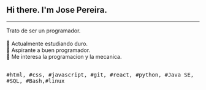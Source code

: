 ## Hi there. I'm Jose Pereira.

---
<p> <img scr="./optimus.gif" aling="right" width="15%"/
<samp>
  <br>Trato de ser un programador.
  <br>
  <br>🔹 Actualmente estudiando duro.
  <br>🔹 Aspirante a buen programador. 
  <br>🔹 Me interesa la programacion y la mecanica.
</samp>
  <br>
  <br>
  <p aling="center">
    <samp>
    #html, #css, #javascript, #git, #react, #python, #Java SE, #SQL, #Bash,#linux 
    </samp>
  </br>
</p>
